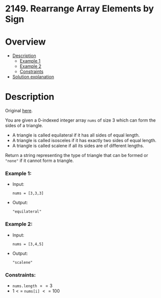 # 2149. Rearrange Array Elements by Sign

# Overview
- [Description](#description)
  - [Example 1](#example-1)
  - [Example 2](#example-2)
  - [Constraints](#constraints)
- [Solution explanation](#solution-explanation)

# Description
Original [here](https://leetcode.com/problems/rearrange-array-elements-by-sign/description/).

You are given a 0-indexed integer array `nums` of size 3 which can form the sides of a triangle.
- A triangle is called equilateral if it has all sides of equal length.
- A triangle is called isosceles if it has exactly two sides of equal length.
- A triangle is called scalene if all its sides are of different lengths.

Return a string representing the type of triangle that can be formed or `"none"` if it cannot form a triangle.

### Example 1:
- Input:
  ```
  nums = [3,3,3]
  ```
  
- Output:
  ```
  "equilateral"
  ```

### Example 2:
- Input:
  ```
  nums = [3,4,5]
  ```
  
- Output:
  ```
  "scalene"
  ```

### Constraints:
- `nums.length` $== 3$
- $1 <=$ `nums[i]` $<= 100$
